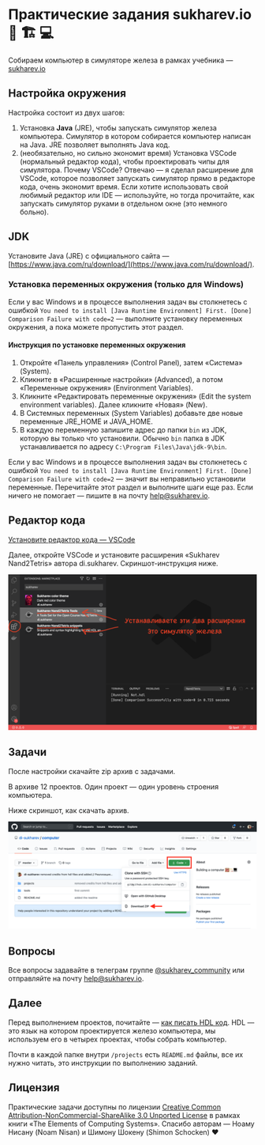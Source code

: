 <!-- Если читаете файл в VSCode — нажмите ctrl+shift+v, чтобы включить режим просмотра. Для macOS — cmd+shift+v. -->

# Практические задания sukharev.io 🧮 🏗 💻

Собираем компьютер в симуляторе железа в рамках учебника — [sukharev.io](https://www.sukharev.io/textbook)

## Настройка окружения

Настройка состоит из двух шагов:

1. Установка **Java** (JRE), чтобы запускать симулятор железа компьютера. Симулятор в котором собирается компьютер написан на Java. JRE позволяет выполнять Java код.
2. (необязательно, но сильно экономит время) Установка VSCode (нормальный редактор кода), чтобы проектировать чипы для симулятора. Почему VSCode? Отвечаю — я сделал расширение для VSCode, которое позволяет запускать симулятор прямо в редакторе кода, очень экономит время. Если хотите использовать свой любимый редактор или IDE — используйте, но тогда прочитайте, как запускать симулятор руками в отдельном окне (это немного больно).

## JDK

Установите Java (JRE) c официального сайта — [https://www.java.com/ru/download/](https://www.java.com/ru/download/).

### Установка переменных окружения (только для Windows)

Если у вас Windows и в процессе выполнения задач вы столкнетесь с ошибкой `You need to install [Java Runtime Environment] First. [Done] Comparison Failure with code=2` — выполните установку переменных окружения, а пока можете пропустить этот раздел.

#### Инструкция по установке переменных окружения

1. Откройте «Панель управления» (Control Panel), затем «Система» (System).
2. Кликните в «Расширенные настройки» (Advanced), а потом «Переменные окружения» (Environment Variables).
3. Кликните «Редактировать переменные окружения» (Edit the system environment variables). Далее кликните «Новая» (New).
4. В Системных переменных (System Variables) добавьте две новые переменные JRE_HOME и JAVA_HOME.
5. В каждую переменную запишите адрес до папки `bin` из JDK, которую вы только что установили. Обычно `bin` папка в JDK устанавливается по адресу `C:\Program Files\Java\jdk-9\bin`.

Если у вас Windows и в процессе выполнения задач вы столкнетесь с ошибкой `You need to install [Java Runtime Environment] First. [Done] Comparison Failure with code=2` — значит вы неправильно установили переменные. Перечитайте этот раздел и выполните шаги еще раз. Если ничего не помогает — пишите в на почту [help@sukharev.io](mailto:help@sukharev.io).

## Редактор кода

[Установите редактор кода — VSCode](https://code.visualstudio.com/download)

Далее, откройте VSCode и установите расширения «Sukharev Nand2Tetris» автора di.sukharev. Скриншот-инструкция ниже.

![Инструкция — как скачать расширения для VSCode (кликните на ссылку с зажатым ctrl или cmd для macOS)](/img/how2download-vscode-extensions.png)

## Задачи

После настройки скачайте zip архив с задачами.

В архиве 12 проектов. Один проект — один уровень строения компьютера.

Ниже скриншот, как скачать архив.

![Инструкция — как скачать проекты (кликните на ссылку с зажатым ctrl или cmd для macOS)](/img/how2download-zip.png)

## Вопросы

Все вопросы задавайте в телеграм группе [@sukharev_community](https://www.t.me/sukharev_community) или отправляйте на почту [help@sukharev.io](mailto:help@sukharev.io).

## Далее

Перед выполнением проектов, почитайте — [как писать HDL код](/projects/README.md). HDL — это язык на котором проектируется железо компьютера, мы используем его в четырех проектах, чтобы собрать компьютер.

Почти в каждой папке внутри `/projects` есть `README.md` файлы, все их нужно читать, это инструкции по выполнению заданий.

## Лицензия

Практические задачи доступны по лицензии [Creative Common Attribution-NonCommercial-ShareAlike 3.0 Unported License](https://creativecommons.org/licenses/by-nc-sa/3.0/) в рамках книги «The Elements of Computing Systems». Спасибо авторам — Ноаму Нисану (Noam Nisan) и Шимону Шокену (Shimon Schocken) ❤️
